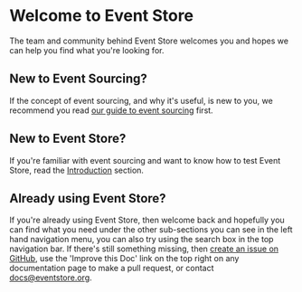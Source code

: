 # Welcome to Event Store

The team and community behind Event Store welcomes you and hopes we can help you find what you're looking for.

## New to Event Sourcing?

If the concept of event sourcing, and why it's useful, is new to you, we recommend you read [our guide to event sourcing](~/event-sourcing-basics/index.md) first.

## New to Event Store?

If you're familiar with event sourcing and want to know how to test Event Store, read the [Introduction](~/getting-started/index.md) section.

## Already using Event Store?

If you're already using Event Store, then welcome back and hopefully you can find what you need under the other sub-sections you can see in the left hand navigation menu, you can also try using the search box in the top navigation bar. If there's still something missing, then [create an issue on GitHub](https://github.com/EventStore/documentation/issues/new), use the 'Improve this Doc' link on the top right on any documentation page to make a pull request, or contact [docs@eventstore.org](email:docs@eventstore.org).